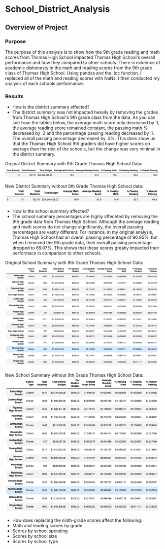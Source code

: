 # School_District_Analysis

## Overview of Project

### Purpose
The purpose of this analysis is to show how the 9th grade reading and math scores from Thomas High School impacted Thomas High School's overall performance and how they compared to other schools. There is evidence of academic dishonesty in the math and reading scores from the 9th grade class of Thomas High School. Using pandas and the .loc function, I replaced all of the math and reading scores with NaNs. I then conducted my analysis of each schools performance. 

### Results
* How is the district summary affected?
* The district summary was not impacted heavily by removing the grades from Thomas High School's 9th grade class from the data. As you can see from the tables below, the average math score only decreased by .1, the average reading score remained constant, the passing math % decreased by .2 and the percentage passing reading decreased by .1. The overall passing percentage decreased by .3%. This does show us that the Thomas High School 9th graders did have higher scores on average than the rest of the schools, but the change was very minimal in the district summary.
        
Orginal District Summary with 9th Grade Thomas High School Data: 
![Original_District_Summary](/Resources/original_district_analysis.png) 


New District Summary without 9th Grade Thomas High School data: 
![New_District_Summary](/Resources/new_district_analysis.png)

* How is the school summary affected?
* The school summary percentages are highly affeceted by removing the 9th grade data from Thomas High School. Although the average reading and math scores do not change significantly, the overall passing percentages are vastly different. For instance, in my original analysis, Thomas High School had an overall passing percentage of 90.95%, but when I removed the 9th grade data, their overall passing percentage dropped to 65.07%. This shows that these scores greatly impacted their performace in comparison to other schools.

Original School Summary with 9th Grade Thomas High School Data:
![Original_School_Summary](/Resources/original_school_summary.png)

New School Summary without 9th Grade Thomas High School Data: 
![New_School_Summary](/Resources/new_school_summary.png)

* How does replacing the ninth-grade scores affect the following:
* Math and reading scores by grade
* Scores by school spending
* Scores by school size
* Scores by school type

